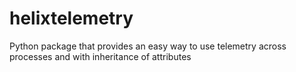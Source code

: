 # helixtelemetry

Python package that provides an easy way to use telemetry across processes and with inheritance of attributes
